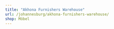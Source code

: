```yaml
---
title: "Akhona Furnishers Warehouse"
url: /johannesburg/akhona-furnishers-warehouse/
shop: Möbel
---
```

